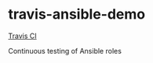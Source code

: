 # travis-ansible-demo
[Travis CI](https://app.travis-ci.com/github/snehalpdev/travis-ansible-demo/no-build?serverType=git)

Continuous testing of Ansible roles
